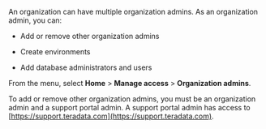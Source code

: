 An organization can have multiple organization admins. As an organization admin, you can:

-   Add or remove other organization admins


-   Create environments


-   Add database administrators and users


From the menu, select **Home** > **Manage access** > **Organization admins**.

To add or remove other organization admins, you must be an organization admin and a support portal admin. A support portal admin has access to [https://support.teradata.com](https://support.teradata.com).

